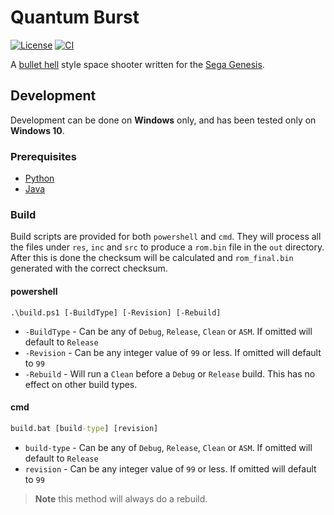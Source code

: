 # Quantum Burst

[![License]](LICENSE)
[![CI][CI Badge]][CI Workflow]

A [bullet hell] style space shooter written for the [Sega Genesis].

## Development

Development can be done on **Windows** only, and has been tested only on
**Windows 10**.

### Prerequisites

- [Python](https://www.python.org/downloads/windows)
- [Java](https://java.com/en/download/manual.jsp)

### Build

Build scripts are provided for both `powershell` and `cmd`. They will process
all the files under `res`, `inc` and `src` to produce a `rom.bin` file in the
`out` directory. After this is done the checksum will be calculated and
`rom_final.bin` generated with the correct checksum.

#### powershell

```pwsh
.\build.ps1 [-BuildType] [-Revision] [-Rebuild]
```

- `-BuildType` - Can be any of `Debug`, `Release`, `Clean` or `ASM`. If omitted
will default to `Release`
- `-Revision` - Can be any integer value of `99` or less. If omitted will
default to `99`
- `-Rebuild` - Will run a `Clean` before a `Debug` or `Release` build. This has
no effect on other build types.

#### cmd

```cmd
build.bat [build-type] [revision]
```

- `build-type` - Can be any of `Debug`, `Release`, `Clean` or `ASM`. If omitted
will default to `Release`
- `revision` - Can be any integer value of `99` or less. If omitted will default
to `99`

> **Note** this method will always do a rebuild.

<!-- links -->
[License]: https://img.shields.io/github/license/devpow112/quantum-burst?label=License
[CI Badge]: https://github.com/devpow112/quantum-burst/actions/workflows/ci.yml/badge.svg?branch=main
[CI Workflow]: https://github.com/devpow112/quantum-burst/actions/workflows/ci.yml?query=branch%3Amain
[Bullet Hell]: https://en.wikipedia.org/wiki/Shoot_%27em_up#Bullet_hell
[Sega Genesis]: https://en.wikipedia.org/wiki/Sega_Genesis
